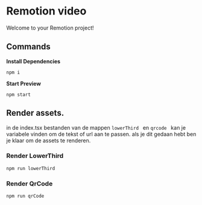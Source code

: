 # Remotion video

<p align="center">


Welcome to your Remotion project!

## Commands

**Install Dependencies**

```console
npm i
```

**Start Preview**

```console
npm start
```

## Render assets.
in de index.tsx bestanden van de mappen ```lowerThird ``` en ```qrcode ``` kan je variabele vinden om de tekst of url aan te passen. als je dit gedaan hebt ben je klaar om de assets te renderen.

### Render LowerThird
```console
npm run lowerThird
``` 
### Render QrCode
```console
npm run qrCode
```